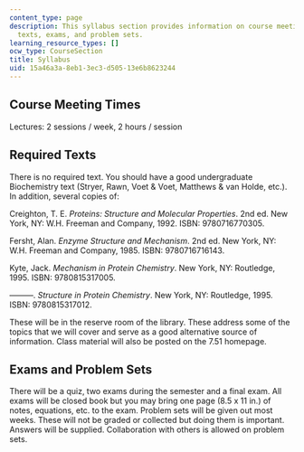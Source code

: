 ```yaml
---
content_type: page
description: This syllabus section provides information on course meeting times, required
  texts, exams, and problem sets.
learning_resource_types: []
ocw_type: CourseSection
title: Syllabus
uid: 15a46a3a-8eb1-3ec3-d505-13e6b8623244
---
```


Course Meeting Times
--------------------

Lectures: 2 sessions / week, 2 hours / session

Required Texts
--------------

There is no required text. You should have a good undergraduate Biochemistry text (Stryer, Rawn, Voet & Voet, Matthews & van Holde, etc.). In addition, several copies of:

Creighton, T. E. _Proteins: Structure and Molecular Properties_. 2nd ed. New York, NY: W.H. Freeman and Company, 1992. ISBN: 9780716770305.

Fersht, Alan. _Enzyme Structure and Mechanism_. 2nd ed. New York, NY: W.H. Freeman and Company, 1985. ISBN: 9780716716143.

Kyte, Jack. _Mechanism in Protein Chemistry_. New York, NY: Routledge, 1995. ISBN: 9780815317005.

———. _Structure in Protein Chemistry_. New York, NY: Routledge, 1995. ISBN: 9780815317012.

These will be in the reserve room of the library. These address some of the topics that we will cover and serve as a good alternative source of information. Class material will also be posted on the 7.51 homepage.

Exams and Problem Sets
----------------------

There will be a quiz, two exams during the semester and a final exam. All exams will be closed book but you may bring one page (8.5 x 11 in.) of notes, equations, etc. to the exam. Problem sets will be given out most weeks. These will not be graded or collected but doing them is important. Answers will be supplied. Collaboration with others is allowed on problem sets.
